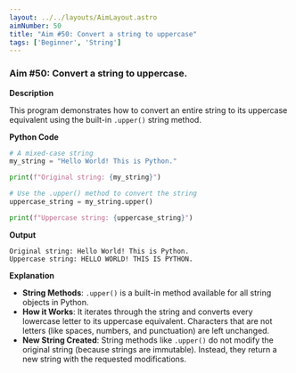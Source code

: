 ```yaml
---
layout: ../../layouts/AimLayout.astro
aimNumber: 50
title: "Aim #50: Convert a string to uppercase"
tags: ['Beginner', 'String']
---
```


### Aim #50: Convert a string to uppercase.

**Description**

This program demonstrates how to convert an entire string to its uppercase equivalent using the built-in `.upper()` string method.

**Python Code**

```python
# A mixed-case string
my_string = "Hello World! This is Python."

print(f"Original string: {my_string}")

# Use the .upper() method to convert the string
uppercase_string = my_string.upper()

print(f"Uppercase string: {uppercase_string}")
```

**Output**

```text
Original string: Hello World! This is Python.
Uppercase string: HELLO WORLD! THIS IS PYTHON.
```

**Explanation**

- **String Methods**: `.upper()` is a built-in method available for all string objects in Python.
- **How it Works**: It iterates through the string and converts every lowercase letter to its uppercase equivalent. Characters that are not letters (like spaces, numbers, and punctuation) are left unchanged.
- **New String Created**: String methods like `.upper()` do not modify the original string (because strings are immutable). Instead, they return a new string with the requested modifications.

